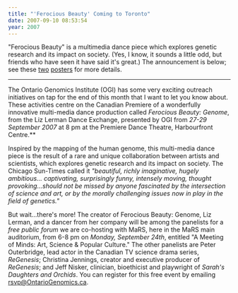 ```yaml
---
title: "'Ferocious Beauty' Coming to Toronto"
date: 2007-09-10 08:53:54
year: 2007
---
```

"Ferocious Beauty" is a multimedia dance piece which explores genetic research and its impact on society.  (Yes, I know, it sounds a little odd, but friends who have seen it have said it's great.)  The announcement is below; see these <a href="http://www.cs.toronto.edu/~gvwilson/ferocious-beauty-1.pdf">two</a> <a href="http://www.cs.toronto.edu/~gvwilson/ferocious-beauty-2.pdf">posters</a> for more details.  <hr />The Ontario Genomics Institute (OGI) has some very exciting outreach initiatives on tap for the end of this month that I want to let you know about.  These activities centre on the Canadian Premiere of a wonderfully innovative multi-media dance production called *Ferocious Beauty: Genome*, from the Liz Lerman Dance Exchange, presented by OGI from *27-29 September 2007* at 8 pm at the Premiere Dance Theatre, Harbourfront Centre.**

Inspired by the mapping of the human genome, this multi-media dance piece is the result of a rare and unique collaboration between artists and scientists, which explores genetic research and its impact on society. The Chicago Sun-Times called it *"beautiful, richly imaginative, hugely ambitious… captivating, surprisingly funny, intensely moving, thought provoking…should not be missed by anyone fascinated by the intersection of science and art, or by the morally challenging issues now in play in the field of genetics."*

But wait…there's more!  The creator of Ferocious Beauty: Genome, Liz Lerman, and a dancer from her company will be among the panelists for a *free public forum* we are co-hosting with MaRS, here in the MaRS main auditorium, from 6-8 pm on *Monday, September 24th*, entitled "A Meeting of Minds: Art, Science & Popular Culture."  The other panelists are Peter Outerbridge, lead actor in the Canadian TV science drama series, *ReGenesis*; Christina Jennings, creator and executive producer of *ReGenesis*; and Jeff Nisker, clinician, bioethicist and playwright of *Sarah's Daughters and Orchids*. You can register for this free event by emailing rsvp@OntarioGenomics.ca.
